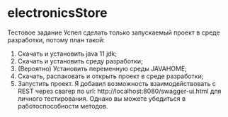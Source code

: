 # electronicsStore
Тестовое задание
Успел сделать только запускаемый проект в среде разработки, потому план такой:
1) Скачать и установить java 11 jdk;
2) Скачать и установить среду разработки;
3) (Вероятно) Установить переменную среды JAVAHOME;
4) Скачать, распаковать и открыть проект в среде разработки;
5) Запустить проект.
  Я добавил возможность взаимодействовать с REST через свагер по url: 
http://localhost:8080/swagger-ui.html
для личного тестирования. Однако вы можете убедиться в работоспособности методов.
